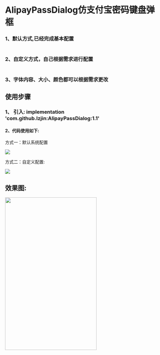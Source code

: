 # AlipayPassDialog仿支付宝密码键盘弹框
<h3>1、默认方式,已经完成基本配置</h3>
<h3><br>2、自定义方式，自己根据需求进行配置</h3>
<h3><br>3、字体内容、大小、颜色都可以根据需求更改</h3>
<h2>使用步骤</h2>
<h3>1、 引入: implementation 'com.github.lzjin:AlipayPassDialog:1.1' </h3>
<h4>2、代码使用如下:</h4>
<p>方式一：默认系统配置
<p><img src="https://raw.githubusercontent.com/lzjin/AlipayPassDialog/master/imgfolder/ic_code1.png">
<p>方式二：自定义配置:
<p><img src="https://raw.githubusercontent.com/lzjin/AlipayPassDialog/master/imgfolder/ic_code2.png">
<h2>效果图:</h2>
<p><img  width="300" height="500"  src="https://raw.githubusercontent.com/lzjin/AlipayPassDialog/master/imgfolder/ic_preview.png">
